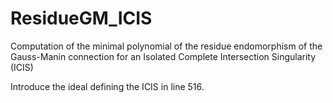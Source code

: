 # ResidueGM_ICIS
Computation of the minimal polynomial of the residue endomorphism of the Gauss-Manin connection for an Isolated Complete Intersection Singularity (ICIS)

Introduce the ideal defining the ICIS in line 516.

